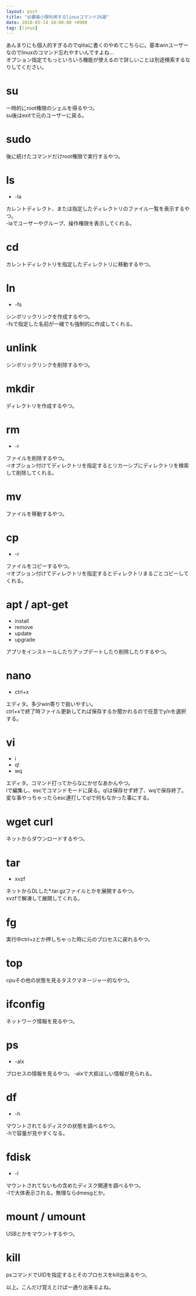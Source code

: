 ```yaml
---
layout: post
title: "必要最小限利用するlinuxコマンド26選"
date: 2018-05-14 18:00:00 +0900
tag: [linux]
---
```


あんまりにも個人的すぎるのでqiitaに書くのやめてこちらに。基本winユーザーなのでlinuxのコマンド忘れやすいんですよね…  
オプション指定でもっといろいろ機能が使えるので詳しいことは別途検索するなりしてください。  

# su

一時的にroot権限のシェルを得るやつ。  
su後はexitで元のユーザーに戻る。

# sudo

後に続けたコマンドだけroot権限で実行するやつ。

# ls

* -la

カレントディレクト、または指定したディレクトリのファイル一覧を表示するやつ。  
-laでユーザーやグループ、操作権限を表示してくれる。

# cd

カレントディレクトリを指定したディレクトリに移動するやつ。

# ln

* -fs

シンボリックリンクを作成するやつ。  
-fsで指定した名前が一緒でも強制的に作成してくれる。

# unlink

シンボリックリンクを削除するやつ。

# mkdir

ディレクトリを作成するやつ。

# rm

* -r

ファイルを削除するやつ。  
-rオプション付けてディレクトリを指定するとリカーシブにディレクトリを検索して削除してくれる。

# mv

ファイルを移動するやつ。

# cp

* -r

ファイルをコピーするやつ。  
-rオプション付けてディレクトリを指定するとディレクトリまるごとコピーしてくれる。

# apt / apt-get

* install
* remove
* update
* upgrade

アプリをインストールしたりアップデートしたり削除したりするやつ。

# nano

* ctrl+x

エディタ。多少win寄りで扱いやすい。  
ctrl+xで終了時ファイル更新してれば保存するか聞かれるので任意でy/nを選択する。

# vi

* i
* q!
* wq

エディタ。コマンド打ってからなにかせなあかんやつ。  
iで編集し、escでコマンドモードに戻る。q!は保存せず終了、wqで保存終了。変な事やっちゃったらesc連打してq!で何もなかった事にする。

# wget curl

ネットからダウンロードするやつ。  

# tar

* xvzf

ネットからDLした*.tar.gzファイルとかを展開するやつ。  
xvzfで解凍して展開してくれる。

# fg

実行中ctrl+zとか押しちゃった時に元のプロセスに戻れるやつ。

# top

cpuその他の状態を見るタスクマネージャー的なやつ。

# ifconfig

ネットワーク情報を見るやつ。

# ps

* -alx

プロセスの情報を見るやつ。
-alxで大抵ほしい情報が見られる。

# df

* -h

マウントされてるディスクの状態を調べるやつ。  
-hで容量が見やすくなる。

# fdisk

* -l

マウントされてないもの含めたディスク関連を調べるやつ。  
-lで大体表示される。無理ならdmesgとか。

# mount / umount

USBとかをマウントするやつ。

# kill

psコマンドでUIDを指定するとそのプロセスをkill出来るやつ。

以上。こんだけ覚えとけば一通り出来るよね。
